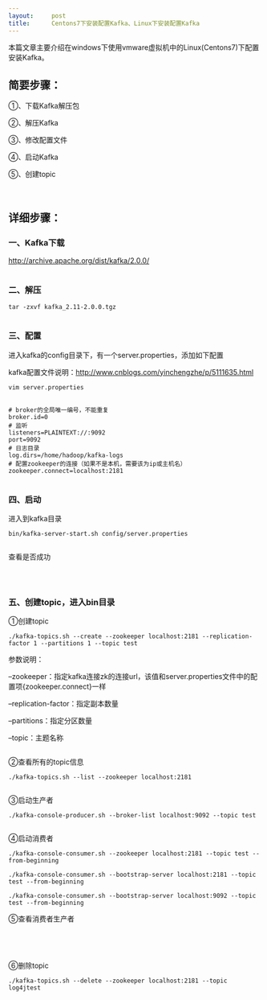 ```yaml
---
layout:     post
title:      Centons7下安装配置Kafka、Linux下安装配置Kafka
---
```

<div id="article_content" class="article_content clearfix csdn-tracking-statistics" data-pid="blog" data-mod="popu_307" data-dsm="post">
								            <link rel="stylesheet" href="https://csdnimg.cn/release/phoenix/template/css/ck_htmledit_views-f76675cdea.css">
						<div class="htmledit_views" id="content_views">
                <p>本篇文章主要介绍在windows下使用vmware虚拟机中的Linux(Centons7)下配置安装Kafka。</p>

<h2>简要步骤：</h2>

<p>①、下载Kafka解压包</p>

<p>②、解压Kafka</p>

<p>③、修改配置文件</p>

<p>④、启动Kafka</p>

<p>⑤、创建topic</p>

<p> </p>

<p></p>

<h2>详细步骤：</h2>

<h3><a name="t2"></a>一、Kafka下载</h3>

<p><a href="http://archive.apache.org/dist/kafka/2.0.0/" rel="nofollow">http://archive.apache.org/dist/kafka/2.0.0/</a></p>

<p></p>

<p><img alt="" class="has" src="https://img-blog.csdnimg.cn/20181117175343227.png?x-oss-process=image/watermark,type_ZmFuZ3poZW5naGVpdGk,shadow_10,text_aHR0cHM6Ly9ibG9nLmNzZG4ubmV0L3pqaF83NDYxNDAxMjk=,size_16,color_FFFFFF,t_70"></p>

<h3>二、解压</h3>

<p></p>

<pre class="has">
<code>tar -zxvf kafka_2.11-2.0.0.tgz</code></pre>

<p><img alt="" class="has" src="https://img-blog.csdnimg.cn/20181117175353955.png?x-oss-process=image/watermark,type_ZmFuZ3poZW5naGVpdGk,shadow_10,text_aHR0cHM6Ly9ibG9nLmNzZG4ubmV0L3pqaF83NDYxNDAxMjk=,size_16,color_FFFFFF,t_70"></p>

<h3>三、配置</h3>

<p>进入kafka的config目录下，有一个server.properties，添加如下配置</p>

<p>kafka配置文件说明：<a href="http://www.cnblogs.com/yinchengzhe/p/5111635.html" rel="nofollow">http://www.cnblogs.com/yinchengzhe/p/5111635.html</a></p>

<p></p>

<pre class="has">
<code>vim server.properties</code></pre>

<p><img alt="" class="has" src="https://img-blog.csdnimg.cn/20181117175405888.png?x-oss-process=image/watermark,type_ZmFuZ3poZW5naGVpdGk,shadow_10,text_aHR0cHM6Ly9ibG9nLmNzZG4ubmV0L3pqaF83NDYxNDAxMjk=,size_16,color_FFFFFF,t_70"></p>

<pre class="has">
<code># broker的全局唯一编号，不能重复
broker.id=0
# 监听
listeners=PLAINTEXT://:9092
port=9092
# 日志目录
log.dirs=/home/hadoop/kafka-logs
# 配置zookeeper的连接（如果不是本机，需要该为ip或主机名）
zookeeper.connect=localhost:2181</code></pre>

<p></p>

<p></p>

<p><img alt="" class="has" src="https://img-blog.csdnimg.cn/20181117175416112.png?x-oss-process=image/watermark,type_ZmFuZ3poZW5naGVpdGk,shadow_10,text_aHR0cHM6Ly9ibG9nLmNzZG4ubmV0L3pqaF83NDYxNDAxMjk=,size_16,color_FFFFFF,t_70"></p>

<h3>四、启动</h3>

<p>进入到kafka目录</p>

<p></p>

<pre class="has">
<code>bin/kafka-server-start.sh config/server.properties </code></pre>

<p><img alt="" class="has" src="https://img-blog.csdnimg.cn/20181117175431516.png?x-oss-process=image/watermark,type_ZmFuZ3poZW5naGVpdGk,shadow_10,text_aHR0cHM6Ly9ibG9nLmNzZG4ubmV0L3pqaF83NDYxNDAxMjk=,size_16,color_FFFFFF,t_70"></p>

<p>查看是否成功</p>

<p></p>

<p><img alt="" class="has" src="https://img-blog.csdnimg.cn/20181117175441710.png?x-oss-process=image/watermark,type_ZmFuZ3poZW5naGVpdGk,shadow_10,text_aHR0cHM6Ly9ibG9nLmNzZG4ubmV0L3pqaF83NDYxNDAxMjk=,size_16,color_FFFFFF,t_70"></p>

<p> </p>

<h3>五、创建topic，进入bin目录</h3>

<p>①创建topic</p>

<p></p>

<pre class="has">
<code>./kafka-topics.sh --create --zookeeper localhost:2181 --replication-factor 1 --partitions 1 --topic test</code></pre>

<p>参数说明： </p>

<p>–zookeeper：指定kafka连接zk的连接url，该值和server.properties文件中的配置项{zookeeper.connect}一样 </p>

<p>–replication-factor：指定副本数量 </p>

<p>–partitions：指定分区数量 </p>

<p>–topic：主题名称 </p>

<p></p>

<p><img alt="" class="has" src="https://img-blog.csdnimg.cn/20181117175538908.png?x-oss-process=image/watermark,type_ZmFuZ3poZW5naGVpdGk,shadow_10,text_aHR0cHM6Ly9ibG9nLmNzZG4ubmV0L3pqaF83NDYxNDAxMjk=,size_16,color_FFFFFF,t_70"></p>

<p>②查看所有的topic信息</p>

<pre class="has">
<code>./kafka-topics.sh --list --zookeeper localhost:2181</code></pre>

<p></p>

<p><img alt="" class="has" src="https://img-blog.csdnimg.cn/20181117175548715.png?x-oss-process=image/watermark,type_ZmFuZ3poZW5naGVpdGk,shadow_10,text_aHR0cHM6Ly9ibG9nLmNzZG4ubmV0L3pqaF83NDYxNDAxMjk=,size_16,color_FFFFFF,t_70"></p>

<p>③启动生产者</p>

<pre class="has">
<code>./kafka-console-producer.sh --broker-list localhost:9092 --topic test</code></pre>

<p></p>

<p><img alt="" class="has" src="https://img-blog.csdnimg.cn/20181117175600494.png?x-oss-process=image/watermark,type_ZmFuZ3poZW5naGVpdGk,shadow_10,text_aHR0cHM6Ly9ibG9nLmNzZG4ubmV0L3pqaF83NDYxNDAxMjk=,size_16,color_FFFFFF,t_70"></p>

<p>④启动消费者</p>

<pre class="has">
<code>./kafka-console-consumer.sh --zookeeper localhost:2181 --topic test --from-beginning

./kafka-console-consumer.sh --bootstrap-server localhost:2181 --topic test --from-beginning

./kafka-console-consumer.sh --bootstrap-server localhost:9092 --topic test --from-beginning</code></pre>

<p>⑤查看消费者生产者 </p>

<p></p>

<p><img alt="" class="has" src="https://img-blog.csdnimg.cn/20181117175609549.png?x-oss-process=image/watermark,type_ZmFuZ3poZW5naGVpdGk,shadow_10,text_aHR0cHM6Ly9ibG9nLmNzZG4ubmV0L3pqaF83NDYxNDAxMjk=,size_16,color_FFFFFF,t_70"></p>

<p></p>

<p><img alt="" class="has" src="https://img-blog.csdnimg.cn/20181117175622230.png?x-oss-process=image/watermark,type_ZmFuZ3poZW5naGVpdGk,shadow_10,text_aHR0cHM6Ly9ibG9nLmNzZG4ubmV0L3pqaF83NDYxNDAxMjk=,size_16,color_FFFFFF,t_70"></p>

<p> </p>

<p>⑥删除topic</p>

<pre class="has">
<code>./kafka-topics.sh --delete --zookeeper localhost:2181 --topic log4jtest</code></pre>

<div> </div>

<p><img alt="" class="has" src="https://img-blog.csdnimg.cn/20181117175630797.png?x-oss-process=image/watermark,type_ZmFuZ3poZW5naGVpdGk,shadow_10,text_aHR0cHM6Ly9ibG9nLmNzZG4ubmV0L3pqaF83NDYxNDAxMjk=,size_16,color_FFFFFF,t_70"></p>            </div>
                </div>